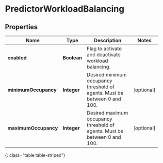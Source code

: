 # PredictorWorkloadBalancing


## Properties

| Name | Type | Description | Notes |
| ------------ | ------------- | ------------- | ------------- |
| **enabled** | **Boolean** | Flag to activate and deactivate workload balancing. |  |
| **minimumOccupancy** | **Integer** | Desired minimum occupancy threshold of agents. Must be between 0 and 100. |  [optional] |
| **maximumOccupancy** | **Integer** | Desired maximum occupancy threshold of agents. Must be between 0 and 100. |  [optional] |
{: class="table table-striped"}



